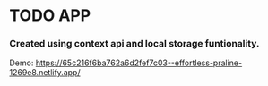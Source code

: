 # TODO APP

### Created using context api and local storage funtionality.

Demo: https://65c216f6ba762a6d2fef7c03--effortless-praline-1269e8.netlify.app/
